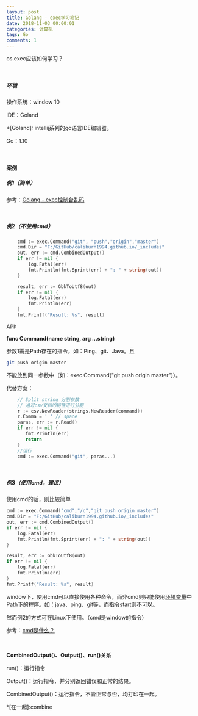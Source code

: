 ```yaml
---
layout: post
title: Golang - exec学习笔记
date: 2018-11-03 00:00:01
categories: 计算机
tags: Go
comments: 1
---
```


os.exec应该如何学习？

<br>

##### 环境

操作系统：window 10

IDE：Goland		

*[Goland]: intellij系列的go语言IDE编辑器。

Go：1.10

<br>

#### 案例

##### 例1（简单）

参考：[Golang - exec控制台乱码](/Golang-exec控制台乱码)

<br>

##### 例2（不使用cmd）

```go
	cmd := exec.Command("git", "push","origin","master")
	cmd.Dir = "F:/GitHub/caliburn1994.github.io/_includes"
	out, err := cmd.CombinedOutput()
	if err != nil {
		log.Fatal(err)
		fmt.Println(fmt.Sprint(err) + ": " + string(out))
	}

	result, err := GbkToUtf8(out)
	if err != nil {
		log.Fatal(err)
		fmt.Println(err)
	}
	fmt.Printf("Result: %s", result)

```

API:

**func Command(name string, arg ...string)** 

参数1需是Path存在的指令，如：Ping、git、Java。且

```bash
git push origin master
```

不能放到同一参数中（如：exec.Command("git push origin master")）。

代替方案：

```go
    // Split string 分割参数
    // 通过csv文档的特性进行分割
    r := csv.NewReader(strings.NewReader(command))
    r.Comma = ' ' // space
    paras, err := r.Read()
    if err != nil {
       fmt.Println(err)
       return
    }
    //运行
    cmd := exec.Command("git", paras...)
```

<br>

##### 例3（使用cmd，建议）

使用cmd的话，则比较简单

```go
cmd := exec.Command("cmd","/c","git push origin master")
cmd.Dir = "F:/GitHub/caliburn1994.github.io/_includes"
out, err := cmd.CombinedOutput()
if err != nil {
	log.Fatal(err)
	fmt.Println(fmt.Sprint(err) + ": " + string(out))
}

result, err := GbkToUtf8(out)
if err != nil {
	log.Fatal(err)
	fmt.Println(err)
}
fmt.Printf("Result: %s", result)
```
window下，使用cmd可以直接使用各种命令，而非cmd则只能使用[环境变量](https://baike.baidu.com/item/%E7%8E%AF%E5%A2%83%E5%8F%98%E9%87%8F)中Path下的程序。如：java、ping、git等，而指令start则不可以。

然而例2的方式可在Linux下使用。（cmd是window的指令）

参考：[cmd是什么？](/what-is-cmd)



<br>

**CombinedOutput()、Output()、run()关系**

run()：运行指令

Output()：运行指令，并分别返回错误和正常的结果。

CombinedOutput()：运行指令，不管正常与否，均打印在一起。

*[在一起]:combine

